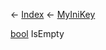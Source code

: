 ← [Index](Api-Index) ← [MyIniKey](VRage.Game.ModAPI.Ingame.Utilities.MyIniKey)

[bool](System.Boolean) IsEmpty